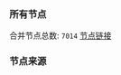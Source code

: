 ### 所有节点
合并节点总数: `7014`
[节点链接](https://github.com/rzhy1/33/raw/master/sub/sub_merge_base64.txt)

### 节点来源
